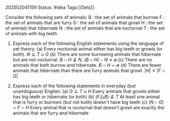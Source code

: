202502041159
Status: #idea
Tags:[[Sets]]

Consider the following sets of animals:
B : the set of animals that burrow
F : the set of animals that are furry
G : the set of animals that growl
H : the set of animals that hibernate
N : the set of animals that are nocturnal
T : the set of animals with big teeth
1. Express each of the following English statements using the language of set theory:
	(a) Every nocturnal animal either has big teeth or growls (or both).
	$N \subseteq T \cup G$
	(b) There are some burrowing animals that hibernate but are not nocturnal.
	$B \cap H \nsubseteq N$, $(B \cap H) - N \neq \emptyset$
	(c) There are no animals that both burrow and hibernate.
	$B \cap H = \emptyset$
	(d) There are fewer animals that hibernate than there are furry animals that growl.
	$|H| \leq |F \cap G|$

2. Express each of the following statements in everyday (but unambiguous) English:
	(a) $G ⊆ T ∪ H$
	Every animals that growls either has big teeth or hibernate (or both)
	(b) $(F \triangle B) \nsubseteq T$
	At least one animal that is furry or burrows (but not both) doesn't have big teeth
	(c) $(N − G) = F ∩ H$
	Every animal that is nocturnal that doesn't growl are exactly the animals that are furry and hibernate